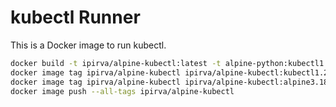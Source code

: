 
# kubectl Runner

This is a Docker image to run kubectl.

```bash
docker build -t ipirva/alpine-kubectl:latest -t alpine-python:kubectl1.28.4 --no-cache .
docker image tag ipirva/alpine-kubectl ipirva/alpine-kubectl:kubectl1.28.4
docker image tag ipirva/alpine-kubectl ipirva/alpine-kubectl:alpine3.18.4
docker image push --all-tags ipirva/alpine-kubectl
```